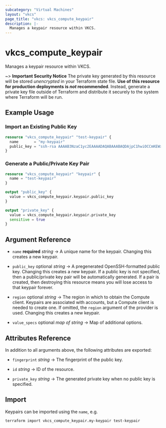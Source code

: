 ```yaml
---
subcategory: "Virtual Machines"
layout: "vkcs"
page_title: "vkcs: vkcs_compute_keypair"
description: |-
  Manages a keypair resource within VKCS.
---
```


# vkcs_compute_keypair

Manages a keypair resource within VKCS.

~> **Important Security Notice** The private key generated by this resource will be stored *unencrypted* in your Terraform state file. **Use of this resource for production deployments is *not* recommended**. Instead, generate a private key file outside of Terraform and distribute it securely to the system where Terraform will be run.

## Example Usage
### Import an Existing Public Key
```terraform
resource "vkcs_compute_keypair" "test-keypair" {
  name       = "my-keypair"
  public_key = "ssh-rsa AAAAB3NzaC1yc2EAAAADAQABAAABAQDAjpC1hwiOCCmKEWxJ4qzTTsJbKzndLotBCz5PcwtUnflmU+gHJtWMZKpuEGVi29h0A/+ydKek1O18k10Ff+4tyFjiHDQAnOfgWf7+b1yK+qDip3X1C0UPMbwHlTfSGWLGZqd9LvEFx9k3h/M+VtMvwR1lJ9LUyTAImnNjWG7TaIPmui30HvM2UiFEmqkr4ijq45MyX2+fLIePLRIF61p4whjHAQYufqyno3BS48icQb4p6iVEZPo4AE2o9oIyQvj2mx4dk5Y8CgSETOZTYDOR3rU2fZTRDRgPJDH9FWvQjF5tA0p3d9CoWWd2s6GKKbfoUIi8R/Db1BSPJwkqB"
}
```

### Generate a Public/Private Key Pair
```terraform
resource "vkcs_compute_keypair" "keypair" {
  name = "test-keypair"
}

output "public_key" {
  value = vkcs_compute_keypair.keypair.public_key
}

output "private_key" {
  value = vkcs_compute_keypair.keypair.private_key
  sensitive = true
}
```
## Argument Reference
- `name` **required** *string* &rarr;  A unique name for the keypair. Changing this creates a new keypair.

- `public_key` optional *string* &rarr;  A pregenerated OpenSSH-formatted public key. Changing this creates a new keypair. If a public key is not specified, then a public/private key pair will be automatically generated. If a pair is created, then destroying this resource means you will lose access to that keypair forever.

- `region` optional *string* &rarr;  The region in which to obtain the Compute client. Keypairs are associated with accounts, but a Compute client is needed to create one. If omitted, the `region` argument of the provider is used. Changing this creates a new keypair.

- `value_specs` optional *map of* *string* &rarr;  Map of additional options.


## Attributes Reference
In addition to all arguments above, the following attributes are exported:
- `fingerprint` *string* &rarr;  The fingerprint of the public key.

- `id` *string* &rarr;  ID of the resource.

- `private_key` *string* &rarr;  The generated private key when no public key is specified.



## Import

Keypairs can be imported using the `name`, e.g.
```shell
terraform import vkcs_compute_keypair.my-keypair test-keypair
```
